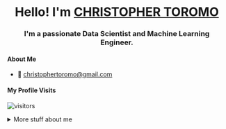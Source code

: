
<h1 align="center"> Hello! I'm <a href="https://CHRISTOROMO.github.io/My-Portfolio/index.html">CHRISTOPHER TOROMO</a> </h1>

<h3 align="center">I'm a passionate Data Scientist and Machine Learning Engineer.</h3>


#### About Me
- :email: christophertoromo@gmail.com


#### My Profile Visits 

![visitors](https://visitor-badge.glitch.me/badge?page_id=CHRISTOROMO.CHRISTOROMO)

<details>
<summary>
  More stuff about me
</summary>

<br >

I love data!

#### Coding Stats

<!--START_SECTION:waka-->
```text
Python                 ████████████████████▓░░░░   82.29 % 
SQL                    ████████████████████▓░░░░   81.19 % 
```
<!--END_SECTION:waka-->

#### Github Stats

![Ipenywis's github stats](https://github-readme-stats.vercel.app/api?username=CHRISTOROMO&count_private=true&theme=tokyonight&hide=contribs,prs)

</details>
